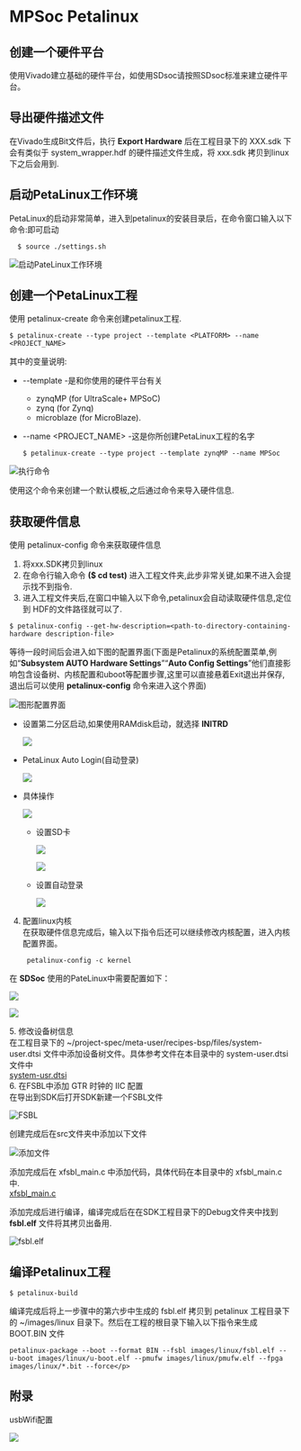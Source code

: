 # MPSoc Petalinux

## 创建一个硬件平台
  使用Vivado建立基础的硬件平台，如使用SDsoc请按照SDsoc标准来建立硬件平台。
## 导出硬件描述文件
  在Vivado生成Bit文件后，执行 **Export Hardware** 后在工程目录下的 XXX.sdk 下会有类似于 system_wrapper.hdf 的硬件描述文件生成，将 xxx.sdk 拷贝到linux下之后会用到.
## 启动PetaLinux工作环境
  PetaLinux的启动非常简单，进入到petalinux的安装目录后，在命令窗口输入以下命令:即可启动

      $ source ./settings.sh  
  ![启动PateLinux工作环境](http://ees-pic.craftor.org/wiki启动PateLinux工作环境.png)  
## 创建一个PetaLinux工程
  使用 petalinux-create 命令来创建petalinux工程.  

    $ petalinux-create --type project --template <PLATFORM> --name <PROJECT_NAME>
  
  其中的变量说明:
  - --template <PLATFORM> -是和你使用的硬件平台有关
    - zynqMP (for UltraScale+ MPSoC)
    - zynq (for Zynq)
    - microblaze (for MicroBlaze).
  - --name <PROJECT_NAME> -这是你所创建PetaLinux工程的名字


        $ petalinux-create --type project --template zynqMP --name MPSoc

  ![执行命令](http://ees-pic.craftor.org/wiki2.png)

  使用这个命令来创建一个默认模板,之后通过命令来导入硬件信息.

## 获取硬件信息
  使用 petalinux-config 命令来获取硬件信息
  1. 将xxx.SDK拷贝到linux
  2. 在命令行输入命令 **($ cd test)** 进入工程文件夹,此步非常关键,如果不进入会提示找不到指令.
  3. 进入工程文件夹后,在窗口中输入以下命令,petalinux会自动读取硬件信息,定位到 HDF的文件路径就可以了.</p>


    $ petalinux-config --get-hw-description=<path-to-directory-containing-hardware description-file>
  等待一段时间后会进入如下图的配置界面(下面是Petalinux的系统配置菜单,例如“**Subsystem AUTO Hardware Settings**”“**Auto Config Settings**”他们直接影响包含设备树、内核配置和uboot等配置步骤,这里可以直接悬着Exit退出并保存,退出后可以使用 **petalinux-config** 命令来进入这个界面)</p>
  ![图形配置界面](http://ees-pic.craftor.org/wiki3.png)
  - 设置第二分区启动,如果使用RAMdisk启动，就选择 **INITRD** </p>
    ![](http://ees-pic.craftor.org/wiki4.png)</p>
  - PetaLinux Auto Login(自动登录)</p>
    ![](http://ees-pic.craftor.org/wiki5.png)</p>
  - 具体操作</p>
  ![](http://ees-pic.craftor.org/wiki6.png)</p>  
    - 设置SD卡</p>
    ![](http://ees-pic.craftor.org/wiki7.png)</p>
    ![](http://ees-pic.craftor.org/wiki8.png)</p>
    - 设置自动登录</p>
    ![](http://ees-pic.craftor.org/wiki9.png)</p>

  4. 配置linux内核  
  在获取硬件信息完成后，输入以下指令后还可以继续修改内核配置，进入内核配置界面。  

          petalinux-config -c kernel

  在 **SDSoc** 使用的PateLinux中需要配置如下：</p>
  ![](http://ees-pic.craftor.org/wiki14.png)</p>
  ![](http://ees-pic.craftor.org/wiki15.png)</p>
  5. 修改设备树信息  
  在工程目录下的 ~/project-spec/meta-user/recipes-bsp/files/system-user.dtsi 文件中添加设备树文件。具体参考文件在本目录中的 system-user.dtsi 文件中  
  [system-usr.dtsi](https://github.com/Eureka00/MyCode/blob/master/MPsoc/devicetree/system-user.dtsi)  
  6. 在FSBL中添加 GTR 时钟的 IIC 配置  
  在导出到SDK后打开SDK新建一个FSBL文件  

  ![FSBL](http://ees-pic.craftor.org/wiki10.png)
 

  创建完成后在src文件夹中添加以下文件</p> 
  ![添加文件](http://ees-pic.craftor.org/wiki11.png)
 

  添加完成后在 xfsbl_main.c 中添加代码，具体代码在本目录中的 xfsbl_main.c 中.  
  [xfsbl_main.c](https://github.com/Eureka00/MyCode/tree/master/MPsoc/fsbl)  

  添加完成后进行编译，编译完成后在在SDK工程目录下的Debug文件夹中找到 **fsbl.elf** 文件将其拷贝出备用.</p>
  ![fsbl.elf](http://ees-pic.craftor.org/wiki12.png)


## 编译Petalinux工程  

    $ petalinux-build  

  编译完成后将上一步骤中的第六步中生成的 fsbl.elf 拷贝到 petalinux 工程目录下的 ~/images/linux 目录下。然后在工程的根目录下输入以下指令来生成 BOOT.BIN 文件

    petalinux-package --boot --format BIN --fsbl images/linux/fsbl.elf --u-boot images/linux/u-boot.elf --pmufw images/linux/pmufw.elf --fpga images/linux/*.bit --force</p>

## 附录  
   usbWifi配置</p>
    ![](http://ees-pic.craftor.org/wiki13.png)
